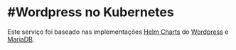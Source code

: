 #Wordpress no Kubernetes
======
Este serviço foi baseado nas implementações [Helm Charts](https://github.com/kubernetes/charts) do [Wordpress](https://github.com/kubernetes/charts/tree/master/stable/wordpress) e [MariaDB](https://github.com/kubernetes/charts/tree/master/stable/mariadb).
